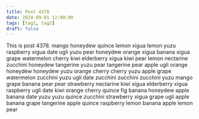 ```yaml
---
title: Post 4378
date: 2024-09-01 12:00:00
tags: [tag1, tag2]
draft: false
---
```

This is post 4378.
mango
honeydew
quince
lemon
xigua
lemon
yuzu
raspberry
xigua
date
ugli
yuzu
pear
honeydew
orange
xigua
banana
xigua
grape
watermelon
cherry
kiwi
elderberry
xigua
kiwi
pear
lemon
nectarine
zucchini
honeydew
tangerine
yuzu
pear
tangerine
pear
apple
ugli
orange
honeydew
honeydew
yuzu
orange
cherry
cherry
yuzu
apple
grape
watermelon
zucchini
yuzu
ugli
date
zucchini
zucchini
zucchini
yuzu
mango
grape
banana
pear
pear
strawberry
nectarine
kiwi
xigua
elderberry
xigua
raspberry
ugli
date
kiwi
orange
cherry
quince
fig
banana
honeydew
apple
banana
date
yuzu
yuzu
quince
zucchini
strawberry
xigua
grape
ugli
apple
banana
grape
tangerine
apple
quince
raspberry
lemon
banana
apple
lemon
pear
